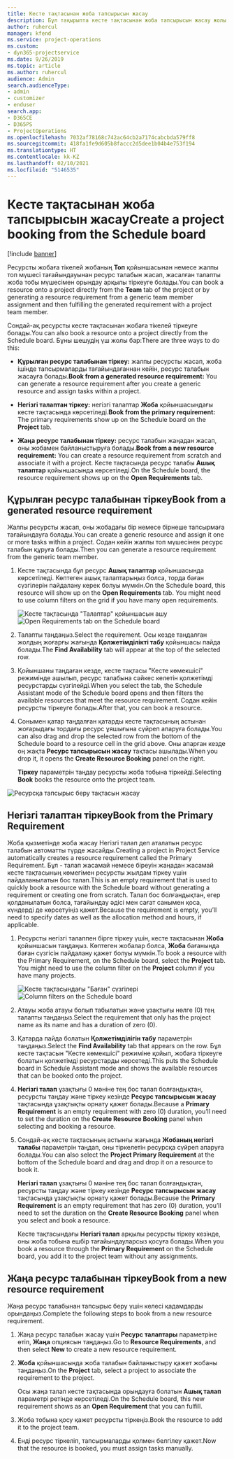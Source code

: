 ```yaml
---
title: Кесте тақтасынан жоба тапсырысын жасау
description: Бұл тақырыпта кесте тақтасынан жоба тапсырысын жасау жолы туралы ақпарат берілген.
author: ruhercul
manager: kfend
ms.service: project-operations
ms.custom:
- dyn365-projectservice
ms.date: 9/26/2019
ms.topic: article
ms.author: ruhercul
audience: Admin
search.audienceType:
- admin
- customizer
- enduser
search.app:
- D365CE
- D365PS
- ProjectOperations
ms.openlocfilehash: 7032af78168c742ac64cb2a7174cabcbda579ff8
ms.sourcegitcommit: 418fa1fe9d605b8faccc2d5dee1b04b4e753f194
ms.translationtype: HT
ms.contentlocale: kk-KZ
ms.lasthandoff: 02/10/2021
ms.locfileid: "5146535"
---
```

# <a name="create-a-project-booking-from-the-schedule-board"></a><span data-ttu-id="7d285-103">Кесте тақтасынан жоба тапсырысын жасау</span><span class="sxs-lookup"><span data-stu-id="7d285-103">Create a project booking from the Schedule board</span></span>

[!include [banner](../includes/psa-now-project-operations.md)]

<span data-ttu-id="7d285-104">Ресурсты жобаға тікелей жобаның **Топ** қойыншасынан немесе жалпы топ мүшесі тағайындауынан ресурс талабын жасап, жасалған талапты жоба тобы мүшесімен орындау арқылы тіркеуге болады.</span><span class="sxs-lookup"><span data-stu-id="7d285-104">You can book a resource onto a project directly from the **Team** tab of the project or by generating a resource requirement from a generic team member assignment and then fulfilling the generated requirement with a project team member.</span></span>

<span data-ttu-id="7d285-105">Сондай-ақ ресурсты кесте тақтасынан жобаға тікелей тіркеуге болады.</span><span class="sxs-lookup"><span data-stu-id="7d285-105">You can also book a resource onto a project directly from the Schedule board.</span></span> <span data-ttu-id="7d285-106">Бұны шешудің үш жолы бар:</span><span class="sxs-lookup"><span data-stu-id="7d285-106">There are three ways to do this:</span></span>

- <span data-ttu-id="7d285-107">**Құрылған ресурс талабынан тіркеу:** жалпы ресурсты жасап, жоба ішінде тапсырмаларды тағайындағаннан кейін, ресурс талабын жасауға болады.</span><span class="sxs-lookup"><span data-stu-id="7d285-107">**Book from a generated resource requirement:** You can generate a resource requirement after you create a generic resource and assign tasks within a project.</span></span>

- <span data-ttu-id="7d285-108">**Негізгі талаптан тіркеу:** негізгі талаптар **Жоба** қойыншасындағы кесте тақтасында көрсетіледі.</span><span class="sxs-lookup"><span data-stu-id="7d285-108">**Book from the primary requirement:** The primary requirements show up on the Schedule board on the **Project** tab.</span></span> 

- <span data-ttu-id="7d285-109">**Жаңа ресурс талабынан тіркеу:** ресурс талабын жаңадан жасап, оны жобамен байланыстыруға болады.</span><span class="sxs-lookup"><span data-stu-id="7d285-109">**Book from a new resource requirement:** You can create a resource requirement from scratch and associate it with a project.</span></span> <span data-ttu-id="7d285-110">Кесте тақтасында ресурс талабы **Ашық талаптар** қойыншасында көрсетіледі.</span><span class="sxs-lookup"><span data-stu-id="7d285-110">On the Schedule board, the resource requirement shows up on the **Open Requirements** tab.</span></span>

## <a name="book-from-a-generated-resource-requirement"></a><span data-ttu-id="7d285-111">Құрылған ресурс талабынан тіркеу</span><span class="sxs-lookup"><span data-stu-id="7d285-111">Book from a generated resource requirement</span></span>

<span data-ttu-id="7d285-112">Жалпы ресурсты жасап, оны жобадағы бір немесе бірнеше тапсырмаға тағайындауға болады.</span><span class="sxs-lookup"><span data-stu-id="7d285-112">You can create a generic resource and assign it one or more tasks within a project.</span></span> <span data-ttu-id="7d285-113">Содан кейін жалпы топ мүшесінен ресурс талабын құруға болады.</span><span class="sxs-lookup"><span data-stu-id="7d285-113">Then you can generate a resource requirement from the generic team member.</span></span> 

1.  <span data-ttu-id="7d285-114">Кесте тақтасында бұл ресурс **Ашық талаптар** қойыншасында көрсетіледі. Көптеген ашық талаптарыңыз болса, торда баған сүзгілерін пайдалану керек болуы мүмкін.</span><span class="sxs-lookup"><span data-stu-id="7d285-114">On the Schedule board, this resource will show up on the **Open Requirements** tab. You might need to use column filters on the grid if you have many open requirements.</span></span> 

    <span data-ttu-id="7d285-115">![Кесте тақтасында "Талаптар" қойыншасын ашу](media/FAQ-Project-Booking-Schedule-Board-1.png "Тапсырыстар мен тағайындаулар кестесі скриншоты")</span><span class="sxs-lookup"><span data-stu-id="7d285-115">![Open Requirements tab on the Schedule board](media/FAQ-Project-Booking-Schedule-Board-1.png "Screenshot of bookings and assignments table")</span></span>

2. <span data-ttu-id="7d285-116">Талапты таңдаңыз.</span><span class="sxs-lookup"><span data-stu-id="7d285-116">Select the requirement.</span></span> <span data-ttu-id="7d285-117">Осы кезде таңдалған жолдың жоғарғы жағында **Қолжетімділікті табу** қойыншасы пайда болады.</span><span class="sxs-lookup"><span data-stu-id="7d285-117">The **Find Availability** tab will appear at the top of the selected row.</span></span>
 
3. <span data-ttu-id="7d285-118">Қойыншаны таңдаған кезде, кесте тақтасы "Кесте көмекшісі" режимінде ашылып, ресурс талабына сәйкес келетін қолжетімді ресурстарды сүзгілейді.</span><span class="sxs-lookup"><span data-stu-id="7d285-118">When you select the tab, the Schedule Assistant mode of the Schedule board opens and then filters the available resources that meet the resource requirement.</span></span> <span data-ttu-id="7d285-119">Содан кейін ресурсты тіркеуге болады.</span><span class="sxs-lookup"><span data-stu-id="7d285-119">After that, you can book a resource.</span></span>

4. <span data-ttu-id="7d285-120">Сонымен қатар таңдалған қатарды кесте тақтасының астынан жоғарыдағы тордағы ресурс ұяшығына сүйреп апаруға болады.</span><span class="sxs-lookup"><span data-stu-id="7d285-120">You can also drag and drop the selected row from the bottom of the Schedule board to a resource cell in the grid above.</span></span> <span data-ttu-id="7d285-121">Оны апарған кезде оң жақта **Ресурс тапсырысын жасау** тақтасы ашылады.</span><span class="sxs-lookup"><span data-stu-id="7d285-121">When you drop it, it opens the **Create Resource Booking** panel on the right.</span></span>

    <span data-ttu-id="7d285-122">**Тіркеу** параметрін таңдау ресурсты жоба тобына тіркейді.</span><span class="sxs-lookup"><span data-stu-id="7d285-122">Selecting **Book** books the resource onto the project team.</span></span>

![Ресурсқа тапсырыс беру тақтасын жасау](media/FAQ-Project-Booking-Schedule-Board-6.png "")
 

## <a name="book-from-the-primary-requirement"></a><span data-ttu-id="7d285-124">Негізгі талаптан тіркеу</span><span class="sxs-lookup"><span data-stu-id="7d285-124">Book from the Primary Requirement</span></span>

<span data-ttu-id="7d285-125">Жоба қызметінде жоба жасау Негізгі талап деп аталатын ресурс талабын автоматты түрде жасайды.</span><span class="sxs-lookup"><span data-stu-id="7d285-125">Creating a project in Project Service automatically creates a resource requirement called the Primary Requirement.</span></span> <span data-ttu-id="7d285-126">Бұл - талап жасамай немесе біреуін жаңадан жасамай кесте тақтасының көмегімен ресурсты жылдам тіркеу үшін пайдаланылатын бос талап.</span><span class="sxs-lookup"><span data-stu-id="7d285-126">This is an empty requirement that is used to quickly book a resource with the Schedule board without generating a requirement or creating one from scratch.</span></span> <span data-ttu-id="7d285-127">Талап бос болғандықтан, егер қолданылатын болса, тағайындау әдісі мен сағат санымен қоса, күндерді де көрсетуіңіз қажет.</span><span class="sxs-lookup"><span data-stu-id="7d285-127">Because the requirement is empty, you’ll need to specify dates as well as the allocation method and hours, if applicable.</span></span> 

1. <span data-ttu-id="7d285-128">Ресурсты негізгі талаппен бірге тіркеу үшін, кесте тақтасынан **Жоба** қойыншасын таңдаңыз. Көптеген жобалар болса, **Жоба** бағанында баған сүзгісін пайдалану қажет болуы мүмкін.</span><span class="sxs-lookup"><span data-stu-id="7d285-128">To book a resource with the Primary Requirement, on the Schedule board, select the **Project** tab. You might need to use the column filter on the **Project** column if you have many projects.</span></span>

   <span data-ttu-id="7d285-129">![Кесте тақтасындағы "Баған" сүзгілері](media/FAQ-Project-Booking-Schedule-Board-2.png "Тапсырыстар мен тағайындаулар кестесі скриншоты")</span><span class="sxs-lookup"><span data-stu-id="7d285-129">![Column filters on the Schedule board](media/FAQ-Project-Booking-Schedule-Board-2.png "Screenshot of bookings and assignments table")</span></span>

2. <span data-ttu-id="7d285-130">Атауы жоба атауы болып табылатын және ұзақтығы нөлге (0) тең талапты таңдаңыз.</span><span class="sxs-lookup"><span data-stu-id="7d285-130">Select the requirement that only has the project name as its name and has a duration of zero (0).</span></span>

3. <span data-ttu-id="7d285-131">Қатарда пайда болатын **Қолжетімділігін табу** параметрін таңдаңыз.</span><span class="sxs-lookup"><span data-stu-id="7d285-131">Select the **Find Availability** tab that appears on the row.</span></span> <span data-ttu-id="7d285-132">Бұл кесте тақтасын "Кесте көмекшісі" режиміне қойып, жобаға тіркеуге болатын қолжетімді ресурстарды көрсетеді.</span><span class="sxs-lookup"><span data-stu-id="7d285-132">This puts the Schedule board in Schedule Assistant mode and shows the available resources that can be booked onto the project.</span></span>

4. <span data-ttu-id="7d285-133">**Негізгі талап** ұзақтығы 0 мәніне тең бос талап болғандықтан, ресурсты таңдау және тіркеу кезінде **Ресурс тапсырысын жасау** тақтасында ұзақтықты орнату қажет болады.</span><span class="sxs-lookup"><span data-stu-id="7d285-133">Because a **Primary Requirement** is an empty requirement with zero (0) duration, you’ll need to set the duration on the **Create Resource Booking** panel when selecting and booking a resource.</span></span>

5. <span data-ttu-id="7d285-134">Сондай-ақ кесте тақтасының астынғы жағында **Жобаның негізгі талабы** параметрін таңдап, оны тіркелетін ресурсқа сүйреп апаруға болады.</span><span class="sxs-lookup"><span data-stu-id="7d285-134">You can also select the **Project Primary Requirement** at the bottom of the Schedule board and drag and drop it on a resource to book it.</span></span>
 
    <span data-ttu-id="7d285-135">**Негізгі талап** ұзақтығы 0 мәніне тең бос талап болғандықтан, ресурсты таңдау және тіркеу кезінде **Ресурс тапсырысын жасау** тақтасында ұзақтықты орнату қажет болады.</span><span class="sxs-lookup"><span data-stu-id="7d285-135">Because the **Primary Requirement** is an empty requirement that has zero (0) duration, you’ll need to set the duration on the **Create Resource Booking** panel when you select and book a resource.</span></span>
 
    <span data-ttu-id="7d285-136">Кесте тақтасындағы **Негізгі талап** арқылы ресурсты тіркеу кезінде, оны жоба тобына ешбір тағайындауларсыз қосуға болады.</span><span class="sxs-lookup"><span data-stu-id="7d285-136">When you book a resource through the **Primary Requirement** on the Schedule board, you add it to the project team without any assignments.</span></span>
 
## <a name="book-from-a-new-resource-requirement"></a><span data-ttu-id="7d285-137">Жаңа ресурс талабынан тіркеу</span><span class="sxs-lookup"><span data-stu-id="7d285-137">Book from a new resource requirement</span></span>
<span data-ttu-id="7d285-138">Жаңа ресурс талабынан тапсырыс беру үшін келесі қадамдарды орындаңыз.</span><span class="sxs-lookup"><span data-stu-id="7d285-138">Complete the following steps to book from a new resource requirement.</span></span> 

1. <span data-ttu-id="7d285-139">Жаңа ресурс талабын жасау үшін **Ресурс талаптары** параметріне өтіп, **Жаңа** опциясын таңдаңыз.</span><span class="sxs-lookup"><span data-stu-id="7d285-139">Go to **Resource Requirements**, and then select **New** to create a new resource requirement.</span></span>

2. <span data-ttu-id="7d285-140">**Жоба** қойыншасында жоба талабын байланыстыру қажет жобаны таңдаңыз.</span><span class="sxs-lookup"><span data-stu-id="7d285-140">On the **Project** tab, select a project to associate the requirement to the project.</span></span>
 
    <span data-ttu-id="7d285-141">Осы жаңа талап кесте тақтасында орындауға болатын **Ашық талап** параметрі ретінде көрсетіледі.</span><span class="sxs-lookup"><span data-stu-id="7d285-141">On the Schedule board, this new requirement shows as an **Open Requirement** that you can fulfill.</span></span>

3. <span data-ttu-id="7d285-142">Жоба тобына қосу қажет ресурсты тіркеңіз.</span><span class="sxs-lookup"><span data-stu-id="7d285-142">Book the resource to add it to the project team.</span></span>

4. <span data-ttu-id="7d285-143">Енді ресурс тіркеліп, тапсырмаларды қолмен белгілеу қажет.</span><span class="sxs-lookup"><span data-stu-id="7d285-143">Now that the resource is booked, you must assign tasks manually.</span></span>

